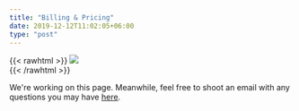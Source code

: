 ```yaml
---
title: "Billing & Pricing"
date: 2019-12-12T11:02:05+06:00
type: "post"
---
```


{{< rawhtml >}}
  <img class="inpage-hero" src="/images/under_construction.svg"/>
  <br/>
{{< /rawhtml >}}

We're working on this page. Meanwhile, feel free to shoot an email with any
questions you may have [here](support@tefter.io).
